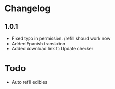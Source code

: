 # Changelog

## 1.0.1
- Fixed typo in permission. /refill should work now
- Added Spanish translation
- Added download link to Update checker

# Todo
- Auto refill edibles